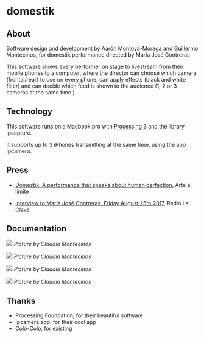 # domestik

## About

Software design and development by Aarón Montoya-Moraga and Guillermo Montecinos, for domestik performance directed by María José Contreras

This software allows every performer on stage to livestream from their mobile phones to a computer, where the director can choose which camera (frontal/rear) to use on every phone, can apply effects (black and white filter) and can decide which feed is shown to the audience (1, 2 or 3 cameras at the same time.)

## Technology

This software runs on a Macbook pro with [Processing 3](https://processing.org/) and the library ipcapture.

It supports up to 3 iPhones transmitting at the same time, using the app Ipcamera.

## Press

* [Domestik: A performance that speaks about human perfection](https://www.arteallimite.com/en/2017/08/domestik-una-performance-de-lo-humano-y-lo-perfecto/), Arte al límite

* [Interview to María José Contreras, Friday August 25th 2017](https://www.youtube.com/watch?v=YbvMs64FjJo&t=1s), Radio La Clave

## Documentation

![](https://github.com/montoyamoraga/domestik/blob/gh-pages/pics/documentation/domestik1.jpg)
*Picture by Claudia Montecinos*

![](https://github.com/montoyamoraga/domestik/blob/gh-pages/pics/documentation/domestik2.jpg)
*Picture by Claudia Montecinos*

![](https://github.com/montoyamoraga/domestik/blob/gh-pages/pics/documentation/domestik3.jpg)
*Picture by Claudia Montecinos*

![](https://github.com/montoyamoraga/domestik/blob/gh-pages/pics/documentation/domestik4.jpg)
*Picture by Claudia Montecinos*

## Thanks

* Processing Foundation, for their beautiful software
* Ipcamera app, for their cool app
* Colo-Colo, for existing
